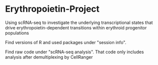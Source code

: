 # Erythropoietin-Project
Using scRNA-seq to investigate the underlying transcriptional states that drive erythropoietin-dependent transitions within erythroid progenitor populations

Find versions of R and used packages under "session info".

Find raw code under "scRNA-seq analysis". That code only includes analysis after demultiplexing by CellRanger
